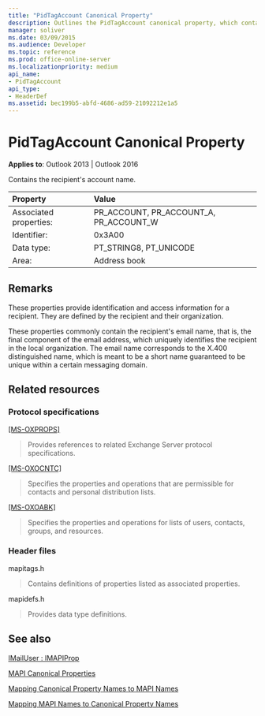 ```yaml
---
title: "PidTagAccount Canonical Property"
description: Outlines the PidTagAccount canonical property, which contains the recipient's account name and applies to Outlook 2013 and 2016.
manager: soliver
ms.date: 03/09/2015
ms.audience: Developer
ms.topic: reference
ms.prod: office-online-server
ms.localizationpriority: medium
api_name:
- PidTagAccount
api_type:
- HeaderDef
ms.assetid: bec199b5-abfd-4686-ad59-21092212e1a5
---
```


# PidTagAccount Canonical Property

  
  
**Applies to**: Outlook 2013 | Outlook 2016 
  
Contains the recipient's account name. 
  
|Property|Value|
|:-----|:-----|
|Associated properties:  <br/> |PR_ACCOUNT, PR_ACCOUNT_A, PR_ACCOUNT_W  <br/> |
|Identifier:  <br/> |0x3A00  <br/> |
|Data type:  <br/> |PT_STRING8, PT_UNICODE  <br/> |
|Area:  <br/> |Address book  <br/> |
   
## Remarks

These properties provide identification and access information for a recipient. They are defined by the recipient and their organization.
  
These properties commonly contain the recipient's email name, that is, the final component of the email address, which uniquely identifies the recipient in the local organization. The email name corresponds to the X.400 distinguished name, which is meant to be a short name guaranteed to be unique within a certain messaging domain.
  
## Related resources

### Protocol specifications

[[MS-OXPROPS]](https://msdn.microsoft.com/library/f6ab1613-aefe-447d-a49c-18217230b148%28Office.15%29.aspx)
  
> Provides references to related Exchange Server protocol specifications.
    
[[MS-OXOCNTC]](https://msdn.microsoft.com/library/9b636532-9150-4836-9635-9c9b756c9ccf%28Office.15%29.aspx)
  
> Specifies the properties and operations that are permissible for contacts and personal distribution lists.
    
[[MS-OXOABK]](https://msdn.microsoft.com/library/f4cf9b4c-9232-4506-9e71-2270de217614%28Office.15%29.aspx)
  
> Specifies the properties and operations for lists of users, contacts, groups, and resources.
    
### Header files

mapitags.h
  
> Contains definitions of properties listed as associated properties.
    
mapidefs.h
  
> Provides data type definitions.
    
## See also



[IMailUser : IMAPIProp](imailuserimapiprop.md)


[MAPI Canonical Properties](mapi-canonical-properties.md)
  
[Mapping Canonical Property Names to MAPI Names](mapping-canonical-property-names-to-mapi-names.md)
  
[Mapping MAPI Names to Canonical Property Names](mapping-mapi-names-to-canonical-property-names.md)

